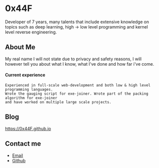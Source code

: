 # 0x44F

Developer of 7 years, many talents that include extensive knowledge on topics such as
deep learning, high -> low level programming and kernel level reverse engineering.

## About Me

My real name I will not state due to privacy and safety reasons, I will however
tell you about what I know, what I've done and how far i've come.

#### Current experience
```
Experienced in full-scale web-development and both low & high level programming languages.
Wrote the gauging script for exe-joiner. Wrote part of the packing algorithm for exe-joiner
and have worked on multiple large scale projects.
```

## Blog
https://0x44F.github.io

## Contact me
<ul>
<li><a href="mailto:zerox.337@tutanota.com" rel="me">Email</a>
<li><a href="https://github.com/0x44F" rel="me">Github</a>
</ul>

